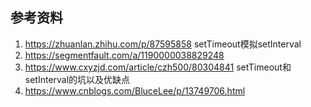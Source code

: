 ## 参考资料

1. https://zhuanlan.zhihu.com/p/87595858 setTimeout模拟setInterval
2. https://segmentfault.com/a/1190000038829248
3. https://www.cxyzjd.com/article/czh500/80304841 setTimeout和setInterval的坑以及优缺点
4. https://www.cnblogs.com/BluceLee/p/13749706.html